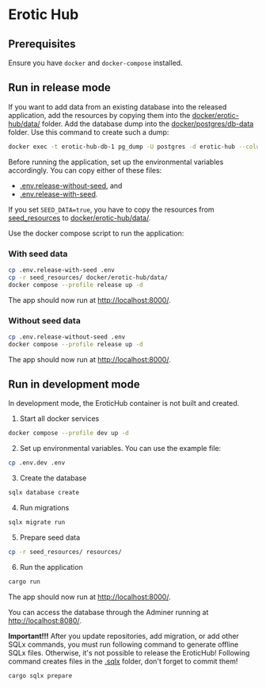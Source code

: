# Erotic Hub

## Prerequisites

Ensure you have `docker` and `docker-compose` installed.

## Run in release mode

If you want to add data from an existing database into the released application, add the resources by copying them into the [docker/erotic-hub/data/](docker/erotic-hub/data/) folder. Add the database dump into the [docker/postgres/db-data](docker/postgres/db-data) folder. Use this command to create such a dump:

```bash
docker exec -t erotic-hub-db-1 pg_dump -U postgres -d erotic-hub --column-inserts --create > docker/postgres/db-data/dump2.sql
```

Before running the application, set up the environmental variables accordingly. You can copy either of these files:

- [.env.release-without-seed](.env.release-without-seed), and
- [.env.release-with-seed](.env.release-with-seed).

If you set `SEED_DATA=true`, you have to copy the resources from [seed_resources](seed_resources) to [docker/erotic-hub/data/](docker/erotic-hub/data/).

Use the docker compose script to run the application:

### With seed data

```bash
cp .env.release-with-seed .env
cp -r seed_resources/ docker/erotic-hub/data/
docker compose --profile release up -d
```

The app should now run at [http://localhost:8000/](http://localhost:8000/).

### Without seed data

```bash
cp .env.release-without-seed .env
docker compose --profile release up -d
```

The app should now run at [http://localhost:8000/](http://localhost:8000/).

## Run in development mode

In development mode, the EroticHub container is not built and created.

1. Start all docker services

```bash
docker compose --profile dev up -d
```

2. Set up environmental variables. You can use the example file:

```bash
cp .env.dev .env
```

3. Create the database

```bash
sqlx database create
```

4. Run migrations

```bash
sqlx migrate run
```

5. Prepare seed data

```bash
cp -r seed_resources/ resources/
```

6. Run the application

```bash
cargo run
```

The app should now run at [http://localhost:8000/](http://localhost:8000/).

You can access the database through the Adminer running at [http://localhost:8080/](http://localhost:8080/).

**Important!!!** After you update repositories, add migration, or add other SQLx commands, you must run following command to generate offline SQLx files. Otherwise, it's not possible to release the EroticHub! Following command creates files in the [.sqlx](.sqlx) folder, don't forget to commit them!

```bash
cargo sqlx prepare
```

